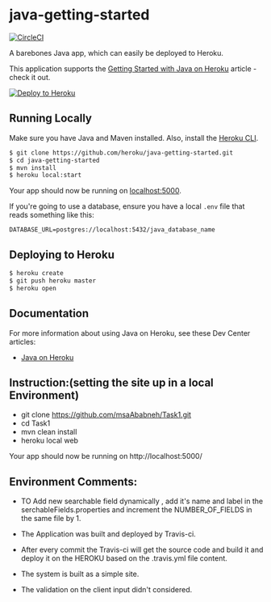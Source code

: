 # java-getting-started

[![CircleCI](https://circleci.com/gh/heroku/java-getting-started.svg?style=svg)](https://circleci.com/gh/heroku/java-getting-started)

A barebones Java app, which can easily be deployed to Heroku.

This application supports the [Getting Started with Java on Heroku](https://devcenter.heroku.com/articles/getting-started-with-java) article - check it out.

[![Deploy to Heroku](https://www.herokucdn.com/deploy/button.png)](https://heroku.com/deploy)

## Running Locally

Make sure you have Java and Maven installed.  Also, install the [Heroku CLI](https://cli.heroku.com/).

```sh
$ git clone https://github.com/heroku/java-getting-started.git
$ cd java-getting-started
$ mvn install
$ heroku local:start
```

Your app should now be running on [localhost:5000](http://localhost:5000/).

If you're going to use a database, ensure you have a local `.env` file that reads something like this:

```
DATABASE_URL=postgres://localhost:5432/java_database_name
```

## Deploying to Heroku

```sh
$ heroku create
$ git push heroku master
$ heroku open
```

## Documentation

For more information about using Java on Heroku, see these Dev Center articles:

- [Java on Heroku](https://devcenter.heroku.com/categories/java)

## Instruction:(setting the site up in a local Environment)
- git clone https://github.com/msaAbabneh/Task1.git
- cd Task1
- mvn clean install
- heroku local web

Your app should now be running on http://localhost:5000/


## Environment Comments: 

- TO Add new searchable field dynamically ,  add it's name and label in the    	serchableFields.properties and increment the NUMBER_OF_FIELDS in the same 	file by 1.

- The Application was built and deployed by Travis-ci.

- After every commit the Travis-ci will get the source code and build 
  it and deploy it on the HEROKU based on the .travis.yml file content.


- The system is built as a simple site.

- The validation on the client input didn't considered.


 
